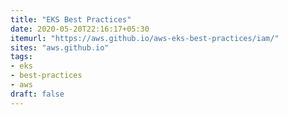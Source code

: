 ```yaml
---
title: "EKS Best Practices"
date: 2020-05-20T22:16:17+05:30
itemurl: "https://aws.github.io/aws-eks-best-practices/iam/"
sites: "aws.github.io"
tags: 
- eks
- best-practices
- aws
draft: false
---
```


